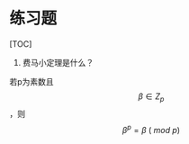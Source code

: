 # 练习题

[TOC]





1. 费马小定理是什么？

  若p为素数且$${}\beta \in Z_p$$，则 $${} {\beta}^p = \beta \ ( \ mod \ p) $$

